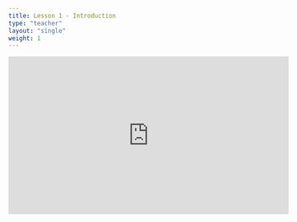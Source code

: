 ```yaml
---
title: Lesson 1 - Introduction 
type: "teacher" 
layout: "single"
weight: 1
---
```


<iframe width="560" height="315" src="https://www.youtube.com/embed/W74y1RxN6BA" frameborder="0" allow="autoplay; encrypted-media" allowfullscreen></iframe>
